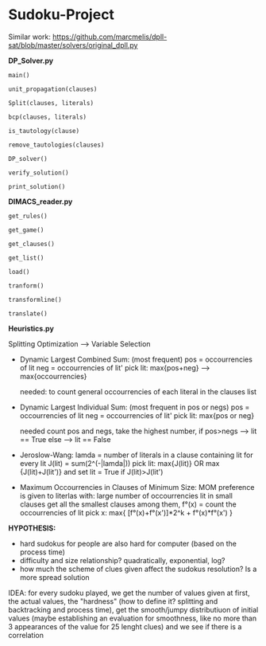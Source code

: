 # Sudoku-Project

Similar work: https://github.com/marcmelis/dpll-sat/blob/master/solvers/original_dpll.py

**DP_Solver.py**

    main()
    
    unit_propagation(clauses)
        
    Split(clauses, literals)
    
    bcp(clauses, literals)
    
    is_tautology(clause)
    
    remove_tautologies(clauses)
    
    DP_solver()
    
    verify_solution()
    
    print_solution()
    
**DIMACS_reader.py**
    
    get_rules()
    
    get_game()
    
    get_clauses()
    
    get_list()
    
    load()
    
    tranform()
    
    transformline()
    
    translate()

**Heuristics.py**

Splitting Optimization --> Variable Selection
- Dynamic Largest Combined Sum: (most frequent)
    pos = occourrencies of lit
    neg = occourrencies of lit'
    pick lit: max{pos+neg} --> max{occourrencies}
    
    needed: to count general occourrencies of each literal in the clauses list
    
- Dynamic Largest Individual Sum: (most frequent in pos or negs)
    pos = occourrencies of lit
    neg = occourrencies of lit'
    pick lit: max{pos or neg}
    
    needed count pos and negs, take the highest number, 
        if pos>negs --> lit == True 
        else --> lit == False
        
- Jeroslow-Wang:
    lamda = number of literals in a clause containing lit
    for every lit J(lit) = sum(2^(-|lamda|))
    pick lit: max{J(lit)} OR 
                max {J(lit)+J(lit')} and set lit = True if J(lit)>J(lit')
                
- Maximum Occourrencies in Clauses of Minimum Size: MOM
    preference is given to literlas with: 
        large number of occourrencies
        lit in small clauses
     get all the smallest clauses 
    among them, f°(x) = count the occourrencies of lit 
    pick x: max{ [f°(x)+f°(x')]*2^k + f°(x)*f°(x') }
 
  
****HYPOTHESIS:**** 
- hard sudokus for people are also hard for computer (based on the process time)
- difficulty and size relationship? quadratically, exponential, log?
- how much the scheme of clues given affect the sudokus resolution? Is a more spread solution 


IDEA: for every sudoku played, we get the number of values given at first, the actual values, 
the "hardness" (how to define it? splitting and backtracking and process time), 
get the smooth/jumpy distributiuon of initial values (maybe establishing an evaluation for smoothness, 
like no more than 3 appearances of the value for 25 lenght clues) and we see if there is a correlation

    